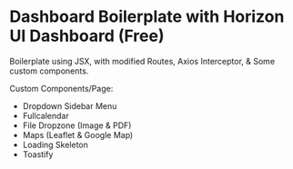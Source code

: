 # Dashboard Boilerplate with Horizon UI Dashboard (Free)

Boilerplate using JSX, with modified Routes, Axios Interceptor, & Some custom components.

Custom Components/Page:

- Dropdown Sidebar Menu
- Fullcalendar
- File Dropzone (Image & PDF)
- Maps (Leaflet & Google Map)
- Loading Skeleton
- Toastify
